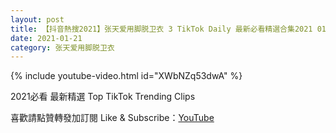 ```yaml
---
layout: post
title: 【抖音熱搜2021】张天爱用脚脱卫衣 3 TikTok Daily 最新必看精選合集2021 01 21
date: 2021-01-21
category: 张天爱用脚脱卫衣
---
```


{% include youtube-video.html id="XWbNZq53dwA" %}

2021必看 最新精選 Top TikTok Trending Clips

喜歡請點贊轉發加訂閱 Like & Subscribe：[YouTube](https://www.youtube.com/channel/UCAoR7VcanIPd04uEq_GIylA/videos)

